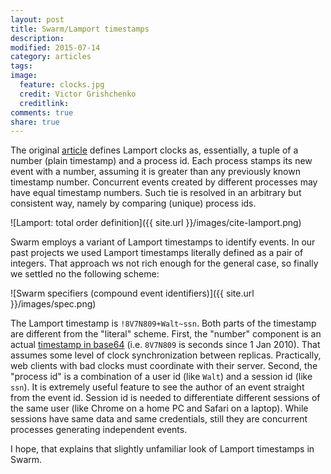 ```yaml
---
layout: post
title: Swarm/Lamport timestamps
description: 
modified: 2015-07-14
category: articles
tags: 
image:
  feature: clocks.jpg
  credit: Victor Grishchenko
  creditlink: 
comments: true
share: true
---
```


The original [article](http://research.microsoft.com/en-us/um/people/lamport/pubs/time-clocks.pdf) defines Lamport clocks as, essentially, a tuple of a number (plain timestamp) and a process id.
Each process stamps its new event with a number, assuming it is greater than any previously known timestamp number.
Concurrent events created by different processes may have equal timestamp numbers.
Such tie is resolved in an arbitrary but consistent way, namely by comparing (unique) process ids.

![Lamport: total order definition]({{ site.url }}/images/cite-lamport.png)

Swarm employs a variant of Lamport timestamps to identify events. In our past projects we used Lamport timestamps literally defined as a pair of integers. That approach ws not rich enough for the general case, so finally we settled no the following scheme:

![Swarm specifiers (compound event identifiers)]({{ site.url }}/images/spec.png)

The Lamport timestamp is `!8V7N809+Walt~ssn`. Both parts of the timestamp are different from the "literal" scheme.
First, the "number" component is an actual [timestamp in base64](https://github.com/gritzko/swarm/blob/680b52128bb1e87ce3ead9edbe0f5ab480a56b3f/lib/swarm3.js#L1456) (i.e. `8V7N809` is seconds since 1 Jan 2010).
That assumes some level of clock synchronization between replicas.
Practically, web clients with bad clocks must coordinate with their server.
Second, the "process id" is a combination of a user id (like `Walt`) and a session id (like `ssn`).
It is extremely useful feature to see the author of an event straight from the event id.
Session id is needed to differentiate different sessions of the same user (like Chrome on a home PC and Safari on a laptop).
While sessions have same data and same credentials, still they are concurrent processes generating independent events.

I hope, that explains that slightly unfamiliar look of Lamport timestamps in Swarm.
